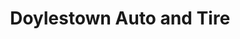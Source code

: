 ---
title: "Doylestown Auto and Tire"
url: /doylestown/doylestown-auto-and-tire/
shop: Autowerkstatt
---
